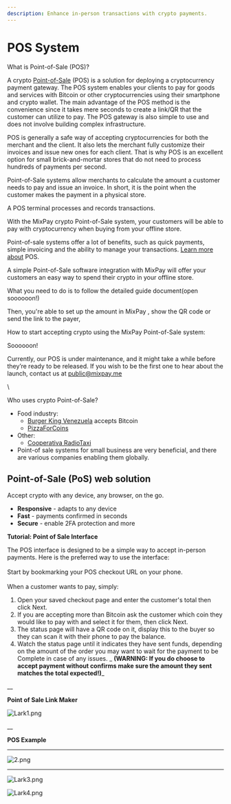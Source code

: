 ```yaml
---
description: Enhance in-person transactions with crypto payments.
---
```


# POS System

What is Point-of-Sale (POS)?

A crypto [Point-of-Sale](https://www.investopedia.com/terms/p/point-of-sale.asp) (POS) is a solution for deploying a cryptocurrency payment gateway. The POS system enables your clients to pay for goods and services with Bitcoin or other cryptocurrencies using their smartphone and crypto wallet. The main advantage of the POS method is the convenience since it takes mere seconds to create a link/QR that the customer can utilize to pay. The POS gateway is also simple to use and does not involve building complex infrastructure.

POS is generally a safe way of accepting cryptocurrencies for both the merchant and the client. It also lets the merchant fully customize their invoices and issue new ones for each client. That is why POS is an excellent option for small brick-and-mortar stores that do not need to process hundreds of payments per second.

Point-of-Sale systems allow merchants to calculate the amount a customer needs to pay and issue an invoice. In short, it is the point when the customer makes the payment in a physical store.&#x20;

A POS terminal processes and records transactions.

With the MixPay crypto Point-of-Sale system, your customers will be able to pay with cryptocurrency when buying from your offline store.

Point-of-sale systems offer a lot of benefits, such as quick payments, simple invoicing and the ability to manage your transactions. [Learn more about](https://www.investopedia.com/terms/p/point-of-sale.asp) POS.

A simple Point-of-Sale software integration with MixPay will offer your customers an easy way to spend their crypto in your offline store.&#x20;

What you need to do is to follow the detailed guide document(open soooooon!)

Then, you're able to set up the amount in MixPay ,  show the QR code  or send the link to the payer,&#x20;

How to start accepting crypto using the MixPay Point-of-Sale system:

Soooooon!

Currently, our POS  is under maintenance, and it might take a while before they’re ready to be released. If you wish to be the first one to hear about the launch, contact us at [public@mixpay.me](mailto:public@mixpay.me)



\




Who uses crypto Point-of-Sale?

* Food industry:
  * [Burger King Venezuela](https://finance.yahoo.com/news/burger-king-accept-crypto-venezuela-193757581.html) accepts Bitcoin
  * [PizzaForCoins](https://pizzaforcoins.com)&#x20;
* Other:
  * [Cooperativa RadioTaxi](https://www.3570.it)&#x20;
* Point-of sale systems for small business are very beneficial, and there are various companies enabling them globally.

## Point-of-Sale **(PoS)** web solution

Accept crypto with any device, any browser, on the go.

* **Responsive** - adapts to any device
* **Fast** - payments confirmed in seconds
* **Secure** - enable 2FA protection and more

**Tutorial: Point of Sale Interface**

The POS interface is designed to be a simple way to accept in-person payments. Here is the preferred way to use the interface:\
\
Start by bookmarking your POS checkout URL on your phone. \
\
When a customer wants to pay, simply:

1. Open your saved checkout page and enter the customer's total then click Next.
2. If you are accepting more than Bitcoin ask the customer which coin they would like to pay with and select it for them, then click Next.
3. The status page will have a QR code on it, display this to the buyer so they can scan it with their phone to pay the balance.
4. Watch the status page until it indicates they have sent funds, depending on the amount of the order you may want to wait for the payment to be Complete in case of any issues. _ **(WARNING: If you do choose to accept payment without confirms make sure the amount they sent matches the total expected!)**_

__

**Point of Sale Link Maker**

![Lark1.png](https://s2.loli.net/2022/01/25/ld9cuxvwiboEr1f.png)

__

**POS Example**

****

![2.png](https://s2.loli.net/2022/01/25/JCj1RHn3aIViZ27.png)

****

![Lark3.png](https://s2.loli.net/2022/01/25/RnbYsl8o5CjMZAO.png)



![Lark4.png](https://s2.loli.net/2022/01/25/GKaMmOkRQxSytHg.png)
